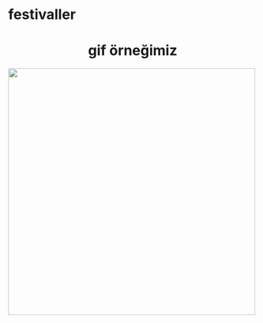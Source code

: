 # festivaller
<h1 align="center">gif örneğimiz</h1>
<p><img align="left" src="https://github.com/darahta/festivaller/blob/main/festival.gif width="500" height="500"/></p>
